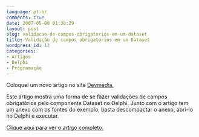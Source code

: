 ```yaml
---
language: pt-br
comments: true
date: 2007-05-08 01:38:29
layout: post
slug: validacao-de-campos-obrigatorios-em-um-dataset
title: Validação de campos obrigatórios em um Dataset
wordpress_id: 12
categories:
- Artigos
- Delphi
- Programação
---
```


Coloquei um novo artigo no site [Devmedia.](http://www.devmedia.com.br/)

Este artigo mostra uma forma de se fazer validações de campos obrigatórios pelo componente Dataset no Delphi.
Junto com o artigo tem um anexo com os fontes do exemplo, basta descompactar o anexo, abri-lo no Delphi e executar.

[Clique aqui para ver o artigo completo.](http://www.devmedia.com.br/visualizacomponente.aspx?comp=2620)